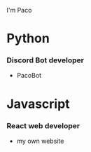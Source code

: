 I'm Paco

# Python
### Discord Bot developer
- PacoBot

# Javascript
### React web developer
- my own website
